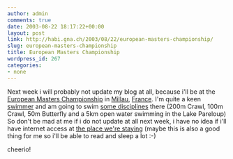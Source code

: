 ```yaml
---
author: admin
comments: true
date: 2003-08-22 18:17:22+00:00
layout: post
link: http://habi.gna.ch/2003/08/22/european-masters-championship/
slug: european-masters-championship
title: European Masters Championship
wordpress_id: 267
categories:
- none
---
```


Next week i will probably not update my blog at all, because i'll be at the [European Masters Championship](http://www.ffnatation.org/events/mtr_millau_2003/index.html) in [Millau](http://www.wunderground.com/global/stations/07558.html), [France](http://www.ffnatation.org/events/mtr_millau_2003/millau.php?idlng=gbr&idrub=mil).
I'm quite a keen [swimmer](http://www.skbe.ch/) and am going to swim [some disciplines](http://www.ffnatation.org/events/mtr_millau_2003/millau.php?idlng=gbr&idrub=prg&idact=nat) there (200m Crawl, 100m Crawl, 50m Butterfly and a 5km open water swimming in the Lake Pareloup)
So don't be mad at me if i do not update at all next week, i have no idea if i'll have internet access at [the place we're staying](http://www.planete-capvert.com/english/planete/index.htm) (maybe this is also a good thing for me so i'll be able to read and sleep a lot :-)

cheerio!
